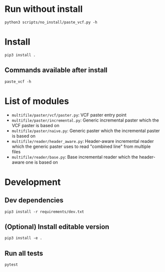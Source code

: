 # Run without install

```
python3 scripts/no_install/paste_vcf.py -h
```

# Install

```
pip3 install .
```

## Commands available after install

```
paste_vcf -h
```

# List of modules

* `multifile/paster/vcf/paster.py`: VCF paster entry point
* `multifile/paster/incremental.py`: Generic incremental paster which the VCF paster is based on
* `multifile/paster/naive.py`: Generic paster which the incremental paster is based on
* `multifile/reader/header_aware.py`: Header-aware incremental reader which the generic paster uses to read "combined line" from multiple files
* `multifile/reader/base.py`: Base incremental reader which the header-aware one is based on

# Development

## Dev dependencies

```
pip3 install -r requirements/dev.txt
```

## (Optional) Install editable version

```
pip3 install -e .
```

## Run all tests

```
pytest
```